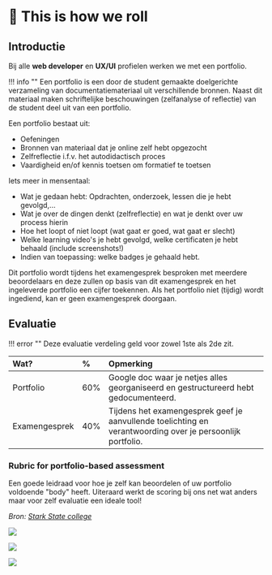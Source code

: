 # 🎢 This is how we roll

## Introductie

Bij alle **web developer** en **UX/UI** profielen werken we met een portfolio.

!!! info ""
    Een portfolio is een door de student gemaakte doelgerichte verzameling van documentatiemateriaal uit verschillende bronnen. Naast dit materiaal maken schriftelijke beschouwingen (zelfanalyse of reflectie) van de student deel uit van een portfolio.

Een portfolio bestaat uit:

* Oefeningen
* Bronnen van materiaal dat je online zelf hebt opgezocht
* Zelfreflectie i.f.v. het autodidactisch proces
* Vaardigheid en/of kennis toetsen om formatief te toetsen

Iets meer in mensentaal:

* Wat je gedaan hebt: Opdrachten, onderzoek, lessen die je hebt gevolgd,...
* Wat je over de dingen denkt (zelfreflectie) en wat je denkt over uw process hierin
* Hoe het loopt of niet loopt (wat gaat er goed, wat gaat er slecht)
* Welke learning video's je hebt gevolgd, welke certificaten je hebt behaald (include screenshots!)
* Indien van toepassing: welke badges je gehaald hebt.

Dit portfolio wordt tijdens het examengesprek besproken met meerdere beoordelaars en deze zullen op basis van dit examengesprek en het ingeleverde portfolio een cijfer toekennen. Als het portfolio niet (tijdig) wordt ingediend, kan er geen examengesprek doorgaan.

## Evaluatie

!!! error ""
    Deze evaluatie verdeling geld voor zowel 1ste als 2de zit.

| Wat? | % | Opmerking |
| :--- | :--- | :--- |
| Portfolio | 60% | Google doc waar je netjes alles georganiseerd en gestructureerd hebt gedocumenteerd. |
| Examengesprek | 40% | Tijdens het examengesprek geef je aanvullende toelichting en verantwoording over je persoonlijk portfolio. |

### Rubric for portfolio-based assessment

Een goede leidraad voor hoe je zelf kan beoordelen of uw portfolio voldoende "body" heeft. Uiteraard werkt de scoring bij ons net wat anders maar voor zelf evaluatie een ideale tool!

_Bron:_ [_Stark State college_](https://www.starkstate.edu/)

![](/_resources/images/rubric.jpg)

![](/_resources/images/portfolio_exp.jpg)

![](/_resources/images/assessment_guide.jpg)
